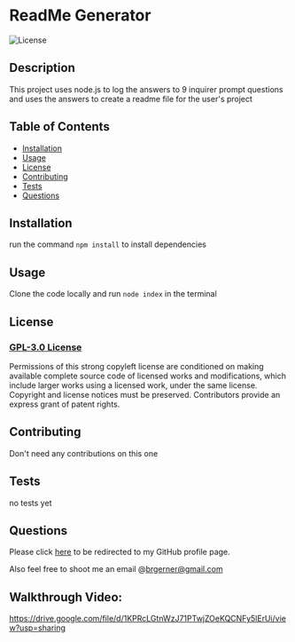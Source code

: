   # ReadMe Generator
  

  ![License](https://img.shields.io/badge/GPL-3.0-red.svg)

    
  ## Description 

  This project uses node.js to log the answers to 9 inquirer prompt questions and uses the answers to create a readme file for the user's project

  ## Table of Contents
  
  * [Installation](#installation)
  * [Usage](#usage)
  * [License](#license)
  * [Contributing](#contributing)
  * [Tests](#tests)
  * [Questions](#questions)
  
  
  ## Installation

  run the command `npm install` to install dependencies
  
  ## Usage

  Clone the code locally and run `node index` in the terminal
  

  ## License

  ### [GPL-3.0 License](https://choosealicense.com/licenses/gpl-3.0/)

  Permissions of this strong copyleft license are conditioned on making available complete source code of licensed works and modifications, which include larger works using a licensed work, under the same license. Copyright and license notices must be preserved. Contributors provide an express grant of patent rights.
    
    
  ## Contributing

  Don't need any contributions on this one
  
  ## Tests
  
  no tests yet

  ## Questions

  Please click [here](https://github.com/bgerner/) to be redirected to my GitHub profile page.

  Also feel free to shoot me an email @brgerner@gmail.com
  
  
  ## Walkthrough Video:
  
  https://drive.google.com/file/d/1KPRcLGtnWzJ71PTwjZOeKQCNFy5lErUi/view?usp=sharing
